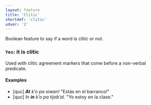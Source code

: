 ```yaml
---
layout: feature
title: 'Clitic'
shortdef: 'clitic'
udver: '2'
---
```


Boolean feature to say if a word is clitic or not.

### <a name="Yes">`Yes`</a>: it is clitic

Used with clitic agreement markers that come before a non-verbal predicate.

#### Examples

* [quc] _<b>At</b> kʼo pa siwan!_ "Estás en el barranco!"
* [quc] _In <b>in</b> kʼo pa tijobʼal._ "Yo estoy en la clase."

<!-- Interlanguage links updated Pá kvě 14 11:08:29 CEST 2021 -->
